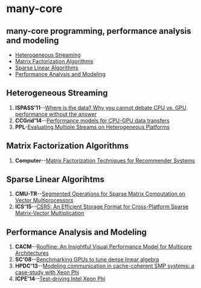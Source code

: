 # many-core
many-core programming, performance analysis and modeling
----

  * [Heterogeneous Streaming](#heterogeneous-streaming)
  * [Matrix Factorization Algorithms](#matrix-factorization-algorithms)
  * [Sparse Linear Algorithms](#sparse-linear-algorithms)
  * [Performance Analysis and Modeling](#performance-analysis-and-modeling)


## Heterogeneous Streaming

1. **ISPASS'11**--[Where is the data? Why you cannot debate CPU vs. GPU performance without the answer](https://dl.acm.org/citation.cfm?id=2015535)
2. **CCGrid'14**--[Performance models for CPU-GPU data transfers](http://ieeexplore.ieee.org/document/6846436/)
3. **PPL**-[Evaluating Multiple Streams on Heterogeneous Platforms](https://www.worldscientific.com/doi/pdf/10.1142/S0129626416400028)

## Matrix Factorization Algorithms
1. **Computer**--[Matrix Factorization Techniques for Recommender Systems](http://dx.doi.org/10.1109/MC.2009.263)

## Sparse Linear Algorihtms
1. **CMU-TR**--[Segmented Operations for Sparse Matrix Computation on Vector Multiprocessors](http://www.cs.cmu.edu/~scandal/papers/CMU-CS-93-173.html)
2. **ICS'15**--[CSR5: An Efficient Storage Format for Cross-Platform Sparse Matrix-Vector Multiplication](https://doi.org/10.1145/2751205.2751209)

## Performance Analysis and Modeling
1. **CACM**--[Roofline: An Insightful Visual Performance Model for Multicore Architectures](https://doi.org/10.1145/1498765.1498785)
2. **SC'08**--[Benchmarking GPUs to tune dense linear algebra](https://dl.acm.org/citation.cfm?id=1413402&CFID=1028025465&CFTOKEN=63075180)
3. **HPDC'13**--[Modeling communication in cache-coherent SMP systems: a case-study with Xeon Phi](https://doi.org/10.1145/2462902.2462916)
4. **ICPE'14**--[Test-driving Intel Xeon Phi](https://doi.org/10.1145/2568088.2576799)
